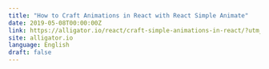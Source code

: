```yaml
---
title: "How to Craft Animations in React with React Simple Animate"
date: 2019-05-08T00:00:00Z
link: https://alligator.io/react/craft-simple-animations-in-react/?utm_medium=RSS&utm_source=news.12bit.vn
site: alligator.io
language: English
draft: false
---
```

